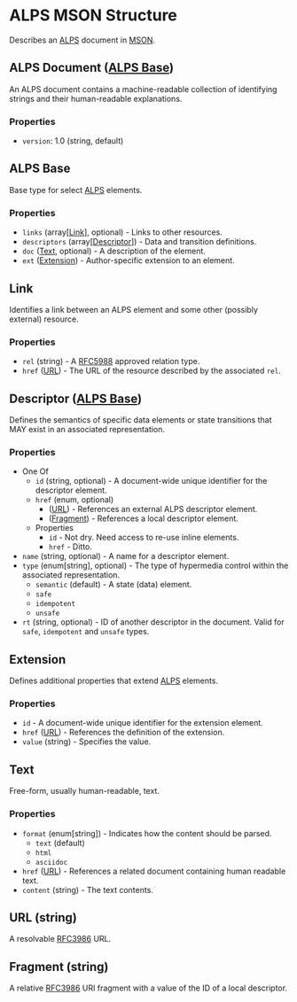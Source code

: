 # ALPS MSON Structure
Describes an [ALPS][] document in [MSON][].

## ALPS Document ([ALPS Base][])
An ALPS document contains a machine-readable collection of identifying strings and their human-readable explanations.

### Properties
- `version`: 1.0 (string, default)

## ALPS Base
Base type for select [ALPS][] elements.

### Properties
- `links` (array[[Link][]], optional) - Links to other resources.
- `descriptors` (array[[Descriptor][]]) - Data and transition definitions.
- `doc` ([Text][], optional) - A description of the element.
- `ext` ([Extension][]) - Author-specific extension to an element.

## Link
Identifies a link between an ALPS element and some other (possibly external) resource.

### Properties
- `rel` (string) - A [RFC5988][] approved relation type.
- `href` ([URL][]) - The URL of the resource described by the associated `rel`.

## Descriptor ([ALPS Base][])
Defines the semantics of specific data elements or state transitions that MAY exist in an associated representation.

### Properties
- One Of
    - `id` (string, optional) - A document-wide unique identifier for the descriptor element.
    - `href` (enum, optional)
        - ([URL][]) - References an external ALPS descriptor element.
        - ([Fragment][]) - References a local descriptor element.
    - Properties
        - `id` - Not dry. Need access to re-use inline elements.
        - `href` - Ditto.
- `name` (string, optional) - A name for a descriptor element.
- `type` (enum[string], optional) - The type of hypermedia control within the associated representation.
    - `semantic` (default) - A state (data) element.
    - `safe` 
    - `idempotent`
    - `unsafe`
- `rt` (string, optional) - ID of another descriptor in the document. Valid for `safe`, `idempotent` and `unsafe` types.

## Extension
Defines additional properties that extend [ALPS][] elements.

### Properties
- `id` - A document-wide unique identifier for the extension element.
- `href` ([URL][]) - References the definition of the extension.
- `value` (string) - Specifies the value.

## Text
Free-form, usually human-readable, text.

### Properties
- `format` (enum[string]) - Indicates how the content should be parsed.
    - `text` (default)
    - `html`
    - `asciidoc`
- `href` ([URL][]) - References a related document containing human readable text.
- `content` (string) - The text contents.

## URL (string)
A resolvable [RFC3986] URL.

## Fragment (string)
A relative [RFC3986] URI fragment with a value of the ID of a local descriptor.

[ALPS]: http://tools.ietf.org/html/draft-amundsen-richardson-foster-alps-00
[MSON]: ../MSON%20Specification.md
[RFC5988]: https://tools.ietf.org/html/rfc5988
[RFC3986]: http://tools.ietf.org/html/rfc3986

[ALPS Base]: #alps-base
[Link]: #link
[Descriptor]: #descriptor-alps-base
[Text]: #text
[Extension]: #extension
[URL]: #url-string
[Fragment]: #fragment-string
